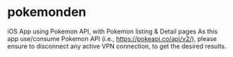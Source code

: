 # pokemonden
iOS App using Pokemon API, with Pokemon listing &amp; Detail pages
As this app use/consume Pokemon API (i.e., https://pokeapi.co/api/v2/), please ensure to disconnect any active VPN connection, to get the desired results.
